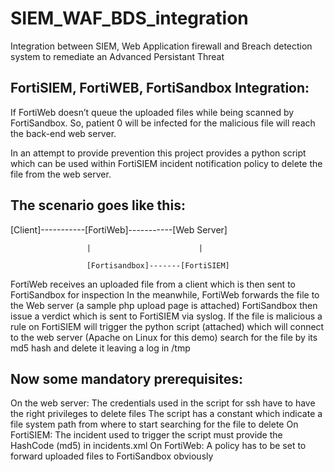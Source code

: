 # SIEM_WAF_BDS_integration
Integration between SIEM, Web Application firewall and Breach detection system to remediate an Advanced Persistant Threat


## FortiSIEM, FortiWEB, FortiSandbox Integration:

If FortiWeb doesn’t queue the uploaded files while being scanned by FortiSandbox. So, patient 0 will be infected for the malicious file will reach the back-end web server.

In an attempt to provide prevention this project provides a python script which can be used within FortiSIEM incident notification policy to delete the file from the web server.

 

## The scenario goes like this:

[Client]-----------[FortiWeb]-----------[Web Server]

                     |                        |

                     [Fortisandbox]-------[FortiSIEM]

FortiWeb receives an uploaded file from a client which is then sent to FortiSandbox for inspection
In the meanwhile, FortiWeb forwards the file to the Web server (a sample php upload page is attached)
FortiSandbox then issue a verdict which is sent to FortiSIEM via syslog. If the file is malicious a rule on FortiSIEM will trigger the python script (attached) which will connect to the web server (Apache on Linux for this demo) search for the file by its md5 hash and delete it leaving a log in /tmp
 

## Now some mandatory prerequisites:

On the web server:
The credentials used in the script for ssh have to have the right privileges to delete files
The script has a constant which indicate a file system path from where to start searching for the file to delete
On FortiSIEM:
The incident used to trigger the script must provide the HashCode (md5) in incidents.xml
On FortiWeb:
A policy has to be set to forward uploaded files to FortiSandbox obviously

